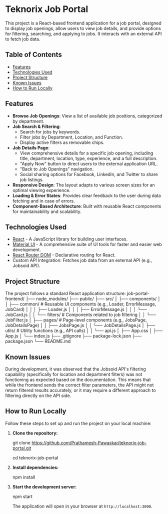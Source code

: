 # Teknorix Job Portal

This project is a React-based frontend application for a job portal, designed to display job openings, allow users to view job details, and provide options for filtering, searching, and applying to jobs. It interacts with an external API to fetch job data.

## Table of Contents

- [Features](#features)
- [Technologies Used](#technologies-used)
- [Project Structure](#project-structure)
- [Known Issues](#known-issues)
- [How to Run Locally](#how-to-run-locally)

## Features

- **Browse Job Openings**: View a list of available job positions, categorized by department.
- **Job Search & Filtering**:
  - Search for jobs by keywords.
  - Filter jobs by Department, Location, and Function.
  - Display active filters as removable chips.
- **Job Details Page**:
  - View comprehensive details for a specific job opening, including title, department, location, type, experience, and a full description.
  - "Apply Now" button to direct users to the external application URL.
  - "Back to Job Openings" navigation.
  - Social sharing options for Facebook, LinkedIn, and Twitter to share job listings.
- **Responsive Design**: The layout adapts to various screen sizes for an optimal viewing experience.
- **Loading & Error States**: Provides clear feedback to the user during data fetching and in case of errors.
- **Component-Based Architecture**: Built with reusable React components for maintainability and scalability.

## Technologies Used

- [React](https://react.dev/) - A JavaScript library for building user interfaces.
- [Material UI](https://mui.com/) - A comprehensive suite of UI tools for faster and easier web development.
- [React Router DOM](https://reactrouter.com/en/main) - Declarative routing for React.
- Custom API Integration: Fetches job data from an external API (e.g., Jobsoid API).

## Project Structure

The project follows a standard React application structure:
job-portal-frontend/
├── node_modules/
├── public/
├── src/
│   ├── components/
│   │   ├── common/         # Reusable UI components (e.g., Loader, ErrorMessage, JobCard)
│   │   │   ├── Loader.js
│   │   │   ├── ErrorMessage.js
│   │   │   └── JobCard.js
│   │   └── filters/        # Components related to job filtering
│   │       └── JobFilter.js
│   ├── pages/              # Page-level components (e.g., JobsPage, JobDetailsPage)
│   │   ├── JobsPage.js
│   │   └── JobDetailsPage.js
│   ├── utils/              # Utility functions (e.g., API calls)
│   │   └── api.js
│   ├── App.css
│   ├── App.js
│   └── index.js
├── .gitignore
├── package-lock.json
├── package.json
└── README.md

## Known Issues

During development, it was observed that the Jobsoid API's filtering capability (specifically for location and department filters) was not functioning as expected based on the documentation. This means that while the frontend sends the correct filter parameters, the API might not return filtered results accurately, or it may require a different approach to filtering directly on the API side.

## How to Run Locally

Follow these steps to set up and run the project on your local machine:

1.  **Clone the repository:**

    git clone https://github.com/Prathamesh-Pawaskar/teknorix-job-portal.git

    cd teknorix-job-portal

3.  **Install dependencies:**

    npm install

4.  **Start the development server:**

    npm start
    
    The application will open in your browser at `http://localhost:3000`.
